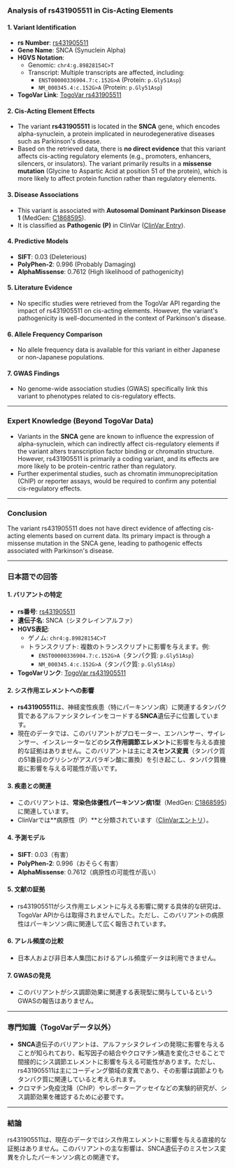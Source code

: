 ### Analysis of rs431905511 in Cis-Acting Elements

#### 1. **Variant Identification**
   - **rs Number**: [rs431905511](https://identifiers.org/dbsnp/rs431905511)
   - **Gene Name**: SNCA (Synuclein Alpha)
   - **HGVS Notation**:
     - Genomic: `chr4:g.89828154C>T`
     - Transcript: Multiple transcripts are affected, including:
       - `ENST00000336904.7:c.152G>A` (Protein: `p.Gly51Asp`)
       - `NM_000345.4:c.152G>A` (Protein: `p.Gly51Asp`)
   - **TogoVar Link**: [TogoVar rs431905511](https://togovar.org/variant/4-89828154-C-T)

#### 2. **Cis-Acting Element Effects**
   - The variant **rs431905511** is located in the **SNCA** gene, which encodes alpha-synuclein, a protein implicated in neurodegenerative diseases such as Parkinson's disease.
   - Based on the retrieved data, there is **no direct evidence** that this variant affects cis-acting regulatory elements (e.g., promoters, enhancers, silencers, or insulators). The variant primarily results in a **missense mutation** (Glycine to Aspartic Acid at position 51 of the protein), which is more likely to affect protein function rather than regulatory elements.

#### 3. **Disease Associations**
   - This variant is associated with **Autosomal Dominant Parkinson Disease 1** (MedGen: [C1868595](https://www.ncbi.nlm.nih.gov/medgen/C1868595)).
   - It is classified as **Pathogenic (P)** in ClinVar ([ClinVar Entry](https://www.ncbi.nlm.nih.gov/clinvar/variation/97000)).

#### 4. **Predictive Models**
   - **SIFT**: 0.03 (Deleterious)
   - **PolyPhen-2**: 0.996 (Probably Damaging)
   - **AlphaMissense**: 0.7612 (High likelihood of pathogenicity)

#### 5. **Literature Evidence**
   - No specific studies were retrieved from the TogoVar API regarding the impact of rs431905511 on cis-acting elements. However, the variant's pathogenicity is well-documented in the context of Parkinson's disease.

#### 6. **Allele Frequency Comparison**
   - No allele frequency data is available for this variant in either Japanese or non-Japanese populations.

#### 7. **GWAS Findings**
   - No genome-wide association studies (GWAS) specifically link this variant to phenotypes related to cis-regulatory effects.

---

### Expert Knowledge (Beyond TogoVar Data)
- Variants in the **SNCA** gene are known to influence the expression of alpha-synuclein, which can indirectly affect cis-regulatory elements if the variant alters transcription factor binding or chromatin structure. However, rs431905511 is primarily a coding variant, and its effects are more likely to be protein-centric rather than regulatory.
- Further experimental studies, such as chromatin immunoprecipitation (ChIP) or reporter assays, would be required to confirm any potential cis-regulatory effects.

---

### Conclusion
The variant rs431905511 does not have direct evidence of affecting cis-acting elements based on current data. Its primary impact is through a missense mutation in the SNCA gene, leading to pathogenic effects associated with Parkinson's disease.

---

### 日本語での回答

#### 1. **バリアントの特定**
   - **rs番号**: [rs431905511](https://identifiers.org/dbsnp/rs431905511)
   - **遺伝子名**: SNCA（シヌクレインアルファ）
   - **HGVS表記**:
     - ゲノム: `chr4:g.89828154C>T`
     - トランスクリプト: 複数のトランスクリプトに影響を与えます。例:
       - `ENST00000336904.7:c.152G>A`（タンパク質: `p.Gly51Asp`）
       - `NM_000345.4:c.152G>A`（タンパク質: `p.Gly51Asp`）
   - **TogoVarリンク**: [TogoVar rs431905511](https://togovar.org/variant/4-89828154-C-T)

#### 2. **シス作用エレメントへの影響**
   - **rs431905511**は、神経変性疾患（特にパーキンソン病）に関連するタンパク質であるアルファシヌクレインをコードする**SNCA**遺伝子に位置しています。
   - 現在のデータでは、このバリアントがプロモーター、エンハンサー、サイレンサー、インスレーターなどの**シス作用調節エレメント**に影響を与える直接的な証拠はありません。このバリアントは主に**ミスセンス変異**（タンパク質の51番目のグリシンがアスパラギン酸に置換）を引き起こし、タンパク質機能に影響を与える可能性が高いです。

#### 3. **疾患との関連**
   - このバリアントは、**常染色体優性パーキンソン病1型**（MedGen: [C1868595](https://www.ncbi.nlm.nih.gov/medgen/C1868595)）に関連しています。
   - ClinVarでは**病原性（P）**と分類されています（[ClinVarエントリ](https://www.ncbi.nlm.nih.gov/clinvar/variation/97000)）。

#### 4. **予測モデル**
   - **SIFT**: 0.03（有害）
   - **PolyPhen-2**: 0.996（おそらく有害）
   - **AlphaMissense**: 0.7612（病原性の可能性が高い）

#### 5. **文献の証拠**
   - rs431905511がシス作用エレメントに与える影響に関する具体的な研究は、TogoVar APIからは取得されませんでした。ただし、このバリアントの病原性はパーキンソン病に関連して広く報告されています。

#### 6. **アレル頻度の比較**
   - 日本人および非日本人集団におけるアレル頻度データは利用できません。

#### 7. **GWASの発見**
   - このバリアントがシス調節効果に関連する表現型に関与しているというGWASの報告はありません。

---

### 専門知識（TogoVarデータ以外）
- **SNCA**遺伝子のバリアントは、アルファシヌクレインの発現に影響を与えることが知られており、転写因子の結合やクロマチン構造を変化させることで間接的にシス調節エレメントに影響を与える可能性があります。ただし、rs431905511は主にコーディング領域の変異であり、その影響は調節よりもタンパク質に関連していると考えられます。
- クロマチン免疫沈降（ChIP）やレポーターアッセイなどの実験的研究が、シス調節効果を確認するために必要です。

---

### 結論
rs431905511は、現在のデータではシス作用エレメントに影響を与える直接的な証拠はありません。このバリアントの主な影響は、SNCA遺伝子のミスセンス変異を介したパーキンソン病との関連です。
